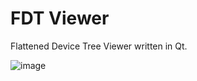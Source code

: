 # FDT Viewer
Flattened Device Tree Viewer written in Qt.

![image](https://devwork.space/wp-content/uploads/2020/12/fdt_viewer_2020-12012.png)

